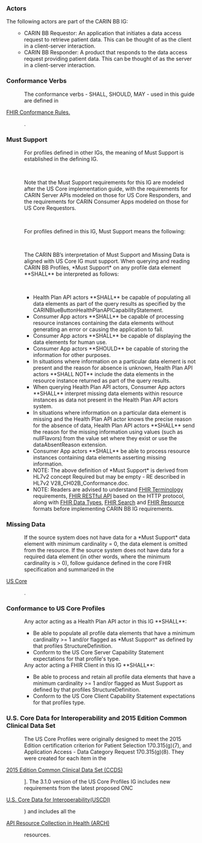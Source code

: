 <h3 id="actors">Actors</h3>
<p>The following actors are part of the CARIN BB IG:</p>
<ul>
<ul>
<li>CARIN BB Requestor: An application that initiates a data access request to retrieve patient data. This can be thought of as the client in a client-server interaction.</li>
<li>CARIN BB Responder: A product that responds to the data access request providing patient data. This can be thought of as the server in a client-server interaction.</li>
</ul>
</ul>
<h3 id="conformance-verbs">Conformance Verbs</h3>
<ul>
<ul>The conformance verbs - SHALL, SHOULD, MAY - used in this guide are defined in</ul>
</ul>
<p><a href="http://hl7.org/fhir/R4/conformance-rules.html">FHIR Conformance Rules.</a></p>
<ul>
<ul>.</ul>
</ul>
<h3 id="must-support">Must Support</h3>
<ul>
<ul>For profiles defined in other IGs, the meaning of Must Support is established in the defining IG.</ul>
</ul>
<p>&nbsp;</p>
<ul>
<ul>Note that the Must Support requirements for this IG are modeled after the US Core implementation guide, with the requirements for CARIN Server APIs modeled on those for US Core Responders, and the requirements for CARIN Consumer Apps modeled on those for US Core Requestors.</ul>
</ul>
<p>&nbsp;</p>
<ul>
<ul>For profiles defined in this IG, Must Support means the following:</ul>
</ul>
<p>&nbsp;</p>
<ul>
<ul>The CARIN BB&rsquo;s interpretation of Must Support and Missing Data is aligned with US Core IG must support. When querying and reading CARIN BB Profiles, *Must Support* on any profile data element **SHALL** be interpreted as follows:</ul>
</ul>
<p>&nbsp;</p>
<ul>
<ul>
<ul>
<li>Health Plan API actors **SHALL** be capable of populating all data elements as part of the query results as specified by the CARINBlueButtonHealthPlanAPICapabilityStatement.</li>
<li>Consumer App actors **SHALL** be capable of processing resource instances containing the data elements without generating an error or causing the application to fail.</li>
<li>Consumer App actors **SHALL** be capable of displaying the data elements for human use.</li>
<li>Consumer App actors **SHOULD** be capable of storing the information for other purposes.</li>
<li>In situations where information on a particular data element is not present and the reason for absence is unknown, Health Plan API actors **SHALL NOT** include the data elements in the resource instance returned as part of the query results.</li>
<li>When querying Health Plan API actors, Consumer App actors **SHALL** interpret missing data elements within resource instances as data not present in the Health Plan API actors system.</li>
<li>In situations where information on a particular data element is missing and the Health Plan API actor knows the precise reason for the absence of data, Health Plan API actors **SHALL** send the reason for the missing information using values (such as nullFlavors) from the value set where they exist or use the dataAbsentReason extension.</li>
<li>Consumer App actors **SHALL** be able to process resource instances containing data elements asserting missing information.</li>
<li>NOTE: The above definition of *Must Support* is derived from HL7v2 concept Required but may be empty - RE described in HL7v2 V28_CH02B_Conformance.doc.</li>
<li>NOTE: Readers are advised to understand <a href="http://hl7.org/fhir/R4/terminologies.html">FHIR Terminology</a> requirements, <a href="http://hl7.org/fhir/R4/http.html">FHIR RESTful API</a> based on the HTTP protocol, along with <a href="http://hl7.org/fhir/R4/datatypes.html">FHIR Data Types</a>, <a href="http://hl7.org/fhir/R4/search.html">FHIR Search</a> and <a href="http://hl7.org/fhir/R4/resource.html">FHIR Resource</a> formats before implementing CARIN BB IG requirements.</li>
</ul>
</ul>
</ul>
<h3 id="missing-data">Missing Data</h3>
<ul>
<ul>If the source system does not have data for a *Must Support* data element with minimum cardinality = 0, the data element is omitted from the resource. If the source system does not have data for a required data element (in other words, where the minimum cardinality is &gt; 0), follow guidance defined in the core FHIR specification and summarized in the</ul>
</ul>
<p><a href="http://hl7.org/fhir/us/core/general-guidance.html#missing-data">US Core</a></p>
<ul>
<ul>.</ul>
</ul>
<h3 id="conformance-to-us-core-profiles">Conformance to US Core Profiles</h3>
<ul>
<ul>Any actor acting as a Health Plan API actor in this IG **SHALL**:
<ul>
<li>Be able to populate all profile data elements that have a minimum cardinality &gt;= 1 and/or flagged as *Must Support* as defined by that profiles StructureDefinition.</li>
<li>Conform to the US Core Server Capability Statement expectations for that profile's type.</li>
</ul>
Any actor acting a FHIR Client in this IG **SHALL**:
<ul>
<li>Be able to process and retain all profile data elements that have a minimum cardinality &gt;= 1 and/or flagged as Must Support as defined by that profiles StructureDefinition.</li>
<li>Conform to the US Core Client Capability Statement expectations for that profiles type.</li>
</ul>
</ul>
</ul>
<h3 id="common-clinical-data-set">U.S. Core Data for Interoperability and 2015 Edition Common Clinical Data Set</h3>
<ul>
<ul>The US Core Profiles were originally designed to meet the 2015 Edition certification criterion for Patient Selection 170.315(g)(7), and Application Access - Data Category Request 170.315(g)(8). They were created for each item in the</ul>
</ul>
<p><a href="https://www.healthit.gov/sites/default/files/ccds_reference_document_v1_1.pdf">2015 Edition Common Clinical Data Set (CCDS)</a></p>
<ul>
<ul>]. The 3.1.0 version of the US Core Profiles IG includes new requirements from the latest proposed ONC</ul>
</ul>
<p><a href="https://www.healthit.gov/topic/laws-regulation-and-policy/notice-proposed-rulemaking-improve-interoperability-health">U.S. Core Data for Interoperability(USCDI)</a></p>
<ul>
<ul>) and includes all the</ul>
</ul>
<p><a href="https://www.healthit.gov/isa/api-resource-collection-health-arch">API Resource Collection in Health (ARCH)</a></p>
<ul>
<ul>resources.</ul>
</ul>